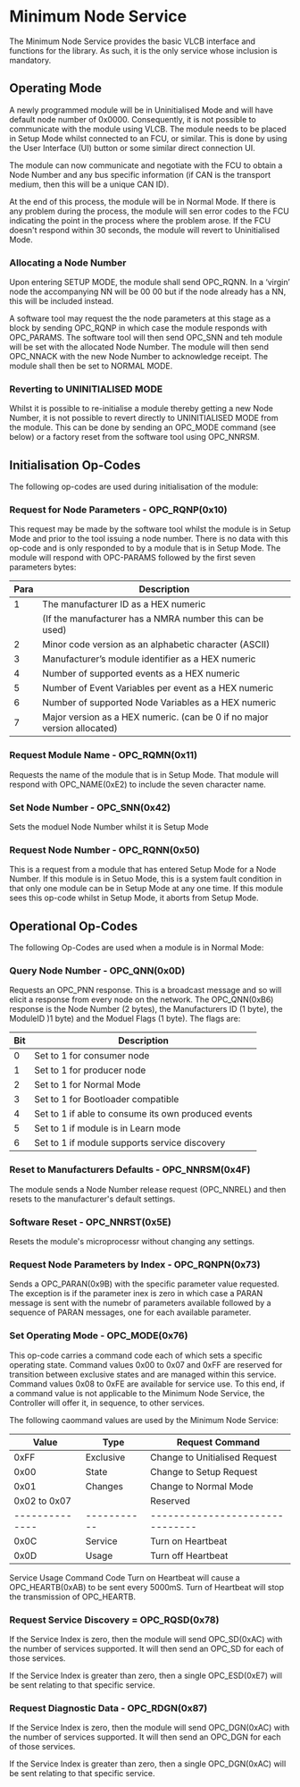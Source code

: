 # Minimum Node Service

The Minimum Node Service provides the basic VLCB interface and functions for the library. As such,
it is the only service whose inclusion is mandatory.

## Operating Mode

A newly programmed module will be in Uninitialised Mode and will have default node number of 0x0000.
Consequently, it is not possible to communicate with the module using VLCB. The module needs to be 
placed in Setup Mode whilst connected to an FCU, or similar. This is done by using the User 
Interface (UI) button or some similar direct connection UI.

The module can now communicate and negotiate with the FCU to obtain a Node Number and any bus 
specific information (if CAN is the transport medium, then this will be a unique CAN ID).

At the end of this process, the module will be in Normal Mode. If there is any problem during the
process, the module will sen error codes to the FCU indicating the point in the process where the
problem arose.  If the FCU doesn't respond within 30 seconds, the module will revert to
Uninitialised Mode. 

### Allocating a Node Number
Upon entering SETUP MODE, the module shall send OPC_RQNN. In a ‘virgin’ node the accompanying NN
will be 00 00 but if the node already has a NN, this will be included instead. 

A software tool may request the the node parameters at this stage as a block by sending OPC_RQNP
in which case the module responds with OPC_PARAMS.  The software tool will then send OPC_SNN and
teh module will be set with the allocated Node Number. The module will then send OPC_NNACK with
the new Node Number to acknowledge receipt. The module shall then be set to NORMAL MODE.

### Reverting to UNINITIALISED MODE

Whilst it is possible to re-initialise a module thereby getting a new Node Number, it is not
possible to revert directly to UNINITIALISED MODE from the module. This can be done by sending
an OPC_MODE command (see below) or a factory reset from the software tool using OPC_NNRSM.

## Initialisation Op-Codes

The following op-codes are used during initialisation of the module:

### Request for Node Parameters - OPC_RQNP(0x10)

This request may be made by the software tool whilst the module is in Setup Mode and prior to
the tool issuing a node number. There is no data with this op-code and is only responded to
by a module that is in Setup Mode.  The module will respond with OPC-PARAMS followed by the
first seven parameters bytes:


| Para |                           Description                                   |
|------|-------------------------------------------------------------------------|
|  1   |The manufacturer ID as a HEX numeric                                     |
|      |(If the manufacturer has a NMRA number this can be used)                 |
|  2   |Minor code version as an alphabetic character (ASCII)                    |
|  3   |Manufacturer’s module identifier as a HEX numeric                        |
|  4   |Number of supported events as a HEX numeric                              |
|  5   |Number of Event Variables per event as a HEX numeric                     |
|  6   |Number of supported Node Variables as a HEX numeric                      |
|  7   |Major version as a HEX numeric. (can be 0 if no major version allocated) |


### Request Module Name - OPC_RQMN(0x11)

Requests the name of the module that is in Setup Mode. That module will respond with
OPC_NAME(0xE2) to include the seven character name.

### Set Node Number - OPC_SNN(0x42)

Sets the moduel Node Number whilst it is Setup Mode

### Request Node Number - OPC_RQNN(0x50)

This is a request from a module that has entered Setup Mode for a Node Number.  If this 
module is in Setuo Mode, this is a system fault condition in that only one module can be 
in Setup Mode at any one time.  If this module sees this op-code whilst in Setup Mode, it
aborts from Setup Mode.

## Operational Op-Codes

The following Op-Codes are used when a module is in Normal Mode:

### Query Node Number - OPC_QNN(0x0D)

Requests an OPC_PNN response.  This is a broadcast message and so will elicit a response from
every node on the network.  The OPC_QNN(0xB6) response is the Node Number (2 bytes), 
the Manufacturers ID (1 byte), the ModuleID )1 byte) and the Moduel Flags (1 byte).  The flags
are:

| Bit |                Description                          |
|-----|-----------------------------------------------------|
|  0  | Set to 1 for consumer node                          |
|  1  | Set to 1 for producer node                          |
|  2  | Set to 1 for Normal Mode                            |
|  3  | Set to 1 for Bootloader compatible                  |
|  4  | Set to 1 if able to consume its own produced events |
|  5  | Set to 1 if module is in Learn mode                 |
|  6  | Set to 1 if module supports service discovery       |

### Reset to Manufacturers Defaults - OPC_NNRSM(0x4F)

The module sends a Node Number release request (OPC_NNREL) and then resets to the 
manufacturer's default settings.


### Software Reset - OPC_NNRST(0x5E)

Resets the module's microprocessr without changing any settings.

### Request Node Parameters by Index - OPC_RQNPN(0x73)

Sends a OPC_PARAN(0x9B) with the specific parameter value requested.  The exception is
if the parameter inex is zero in which case a PARAN message is sent with the numebr of 
parameters available followed by a sequence of PARAN messages, one for each available
parameter.

### Set Operating Mode - OPC_MODE(0x76)

This op-code carries a command code each of which sets a specific operating state.
Command values 0x00 to 0x07 and 0xFF are reserved for transition between exclusive states
and are managed within this service. Command values 0x08 to 0xFE are available for service
use. To this end, if a command value is not applicable to the Minimum Node Service, the 
Controller will offer it, in sequence, to other services.

The following caommand values are used by the Minimum Node Service:

|    Value     |   Type    |        Request Command        |
|--------------|-----------|-------------------------------|
|    0xFF      | Exclusive | Change to Unitialised Request |
|    0x00      | State     | Change to Setup Request       |
|    0x01      | Changes   | Change to Normal Mode         |
| 0x02 to 0x07 |           | Reserved                      |
|--------------|-----------|-------------------------------|
|    0x0C      | Service   | Turn on Heartbeat             |
|    0x0D      | Usage     | Turn off Heartbeat            |

Service Usage Command Code Turn on Heartbeat will cause a OPC_HEARTB(0xAB) to be sent every
5000mS.  Turn of Heartbeat will stop the transmission of OPC_HEARTB.

### Request Service Discovery = OPC_RQSD(0x78)

If the Service Index is zero, then the module will send OPC_SD(0xAC) with the number of 
services supported.  It will then send an OPC_SD for each of those services.

If the Service Index is greater than zero, then a single OPC_ESD(0xE7) will be sent relating
to that specific service.

### Request Diagnostic Data - OPC_RDGN(0x87)

If the Service Index is zero, then the module will send OPC_DGN(0xAC) with the number of 
services supported.  It will then send an OPC_DGN for each of those services.

If the Service Index is greater than zero, then a single OPC_DGN(0xAC) will be sent relating
to that specific service.
